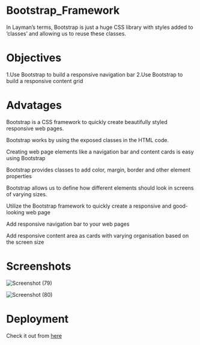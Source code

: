 # Bootstrap_Framework
In Layman’s terms, Bootstrap is just a huge CSS library with styles added to ‘classes’ and allowing us to reuse these classes.
# Objectives 
1.Use Bootstrap to build a responsive navigation bar 
2.Use Bootstrap to build a responsive content grid

# Advatages 
Bootstrap is a CSS framework to quickly create beautifully styled responsive web pages.

Bootstrap works by using the exposed classes in the HTML code.

Creating web page elements like a navigation bar and content cards is easy using Bootstrap

Bootstrap provides classes to add color, margin, border and other element properties

Bootstrap allows us to define how different elements should look in screens of varying sizes.

Utilize the Bootstrap framework to quickly create a responsive and good-looking web page

Add responsive navigation bar to your web pages

Add responsive content area as cards with varying organisation based on the screen size
# Screenshots
![Screenshot (79)](https://user-images.githubusercontent.com/55496505/116925058-52c9b000-ac76-11eb-927b-3e6de0953675.png)

![Screenshot (80)](https://user-images.githubusercontent.com/55496505/116925281-9c19ff80-ac76-11eb-8048-9ce31adb45d3.png)

# Deployment
Check it out from [here](https://bootstrap-framework.netlify.app/)
